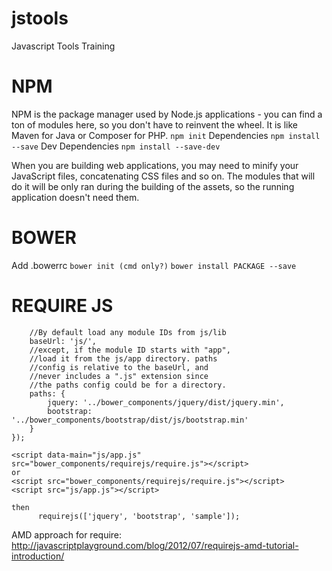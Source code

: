 # jstools
Javascript Tools Training


# NPM

NPM is the package manager used by Node.js applications - you can find a ton of modules here, so you don't have to reinvent the wheel. It is like Maven for Java or Composer for PHP.
```npm init```
Dependencies
```npm install --save```
Dev Dependencies
```npm install --save-dev```

When you are building web applications, you may need to minify your JavaScript files, concatenating CSS files and so on. The modules that will do it will be only ran during the building of the assets, so the running application doesn't need them.

# BOWER

Add .bowerrc
```bower init (cmd only?)```
```bower install PACKAGE --save```


# REQUIRE JS

```requirejs.config({
    //By default load any module IDs from js/lib
    baseUrl: 'js/',
    //except, if the module ID starts with "app",
    //load it from the js/app directory. paths
    //config is relative to the baseUrl, and
    //never includes a ".js" extension since
    //the paths config could be for a directory.
    paths: {
        jquery: '../bower_components/jquery/dist/jquery.min',
        bootstrap: '../bower_components/bootstrap/dist/js/bootstrap.min'
    }
});
```
```
<script data-main="js/app.js" src="bower_components/requirejs/require.js"></script>
or
<script src="bower_components/requirejs/require.js"></script>
<script src="js/app.js"></script>

then
	  requirejs(['jquery', 'bootstrap', 'sample']);
```

AMD approach for require: http://javascriptplayground.com/blog/2012/07/requirejs-amd-tutorial-introduction/
